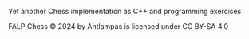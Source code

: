 Yet another Chess implementation as C++ and programming exercises

FALP Chess © 2024 by Antlampas is licensed under CC BY-SA 4.0